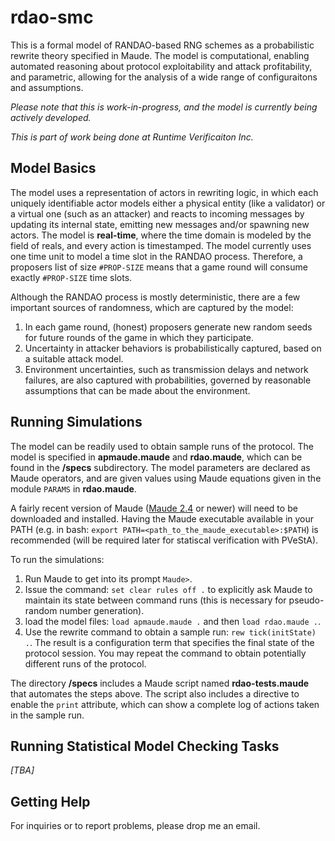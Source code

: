 # rdao-smc
This is a formal model of RANDAO-based RNG schemes as a probabilistic rewrite theory specified in Maude. The model is computational, enabling automated reasoning about protocol exploitability and attack profitability, and parametric, allowing for the analysis of a wide range of configuraitons and assumptions. 

*Please note that this is work-in-progress, and the model is currently being actively developed.*

*This is part of work being done at Runtime Verificaiton Inc.*

## Model Basics
The model uses a representation of actors in rewriting logic, in which each uniquely identifiable actor models either a physical entity (like a validator) or a virtual one (such as an attacker) and reacts to incoming messages by updating its internal state, emitting new messages and/or spawning new actors. The model is **real-time**, where the time domain is modeled by the field of reals, and every action is timestamped. The model currently uses one time unit to model a time slot in the RANDAO process. Therefore, a proposers list of size `#PROP-SIZE` means that a game round will consume exactly `#PROP-SIZE` time slots. 

Although the RANDAO process is mostly deterministic, there are a few important sources of randomness, which are captured by the model:

1. In each game round, (honest) proposers generate new random seeds for future rounds of the game in which they participate.
2. Uncertainty in attacker behaviors is probabilistically captured, based on a suitable attack model.
3. Environment uncertainties, such as transmission delays and network failures, are also captured with probabilities, governed by reasonable assumptions that can be made about the environment.

## Running Simulations

The model can be readily used to obtain sample runs of the protocol. The model is specified in **apmaude.maude** and **rdao.maude**, which can be found in the **/specs** subdirectory. The model parameters are declared as Maude operators, and are given values using Maude equations given in the module `PARAMS` in **rdao.maude**. 

A fairly recent version of Maude ([Maude 2.4](http://maude.cs.illinois.edu/ "Maude") or newer) will need to be downloaded and installed. Having the Maude executable available in your PATH (e.g. in bash: `export PATH=<path_to_the_maude_executable>:$PATH`) is recommended (will be required later for statiscal verification with PVeStA).

To run the simulations:

1. Run Maude to get into its prompt `Maude>`.
2. Issue the command: `set clear rules off .` to explicitly ask Maude to maintain its state between command runs (this is necessary for pseudo-random number generation).
3. load the model files: `load apmaude.maude .` and then `load rdao.maude .`.
4. Use the rewrite command to obtain a sample run: `rew tick(initState) .`. The result is a configuration term that specifies the final state of the protocol session. You may repeat the command to obtain potentially different runs of the protocol.

The directory **/specs** includes a Maude script named **rdao-tests.maude** that automates the steps above. The script also includes a directive to enable the `print` attribute, which can show a complete log of actions taken in the sample run.

## Running Statistical Model Checking Tasks

*[TBA]*

## Getting Help

For inquiries or to report problems, please drop me an email.




